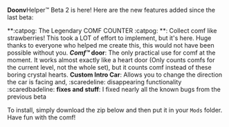 **Doonv**Helper:tm: Beta 2 is here!
Here are the new features added since the last beta:

**:catpog: The Legendary COMF COUNTER :catpog: **: Collect comf like strawberries! This took a LOT of effort to implement, but it's here. Huge thanks to everyone who helped me create this, this would not have been possible without you.
***Comf:tm:* door**: The only practical use for comf at the moment. It works almost exactly like a heart door (Only counts comfs for the current level, not the whole set), but it counts comf instead of these boring crystal hearts. 
**Custom Intro Car**: Allows you to change the direction the car is facing and, :scaredeline: disappearing functionality :scaredbadeline: 
**fixes and stuff**: I fixed nearly all the known bugs from the previous beta

To install, simply download the zip below and then put it in your `Mods` folder. 
Have fun with the comf!